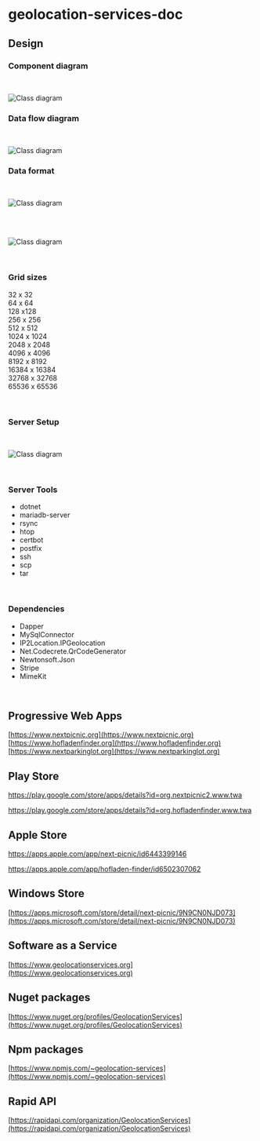 # geolocation-services-doc

## Design

### Component diagram

<br>

![Class diagram](_images/architecture-component-diagram.drawio.svg)

### Data flow diagram

<br>

![Class diagram](_images/architecture-data-flow.drawio.svg)

### Data format

<br>

![Class diagram](_images/architecture-data-format.drawio.svg)

<br>
<br>

![Class diagram](_images/architecture-quad-tree.drawio.svg)

<br>

### Grid sizes

32 x 32<br>
64 x 64<br>
128 x128<br>
256 x 256<br>
512 x 512<br>
1024 x 1024<br>
2048 x 2048<br>
4096 x 4096<br>
8192 x 8192<br>
16384 x 16384<br>
32768 x 32768<br>
65536 x 65536

<br>

### Server Setup

<br>

![Class diagram](_images/architecture-server-setup.drawio.svg)

<br>

### Server Tools

- dotnet
- mariadb-server
- rsync
- htop
- certbot
- postfix
- ssh
- scp
- tar

<br>

### Dependencies

- Dapper
- MySqlConnector
- IP2Location.IPGeolocation
- Net.Codecrete.QrCodeGenerator
- Newtonsoft.Json
- Stripe
- MimeKit

<br>

## Progressive Web Apps

[https://www.nextpicnic.org](https://www.nextpicnic.org)  
[https://www.hofladenfinder.org](https://www.hofladenfinder.org)  
[https://www.nextparkinglot.org](https://www.nextparkinglot.org)

## Play Store

https://play.google.com/store/apps/details?id=org.nextpicnic2.www.twa

https://play.google.com/store/apps/details?id=org.hofladenfinder.www.twa

## Apple Store

https://apps.apple.com/app/next-picnic/id6443399146

https://apps.apple.com/app/hofladen-finder/id6502307062

## Windows Store

[https://apps.microsoft.com/store/detail/next-picnic/9N9CN0NJD073](https://apps.microsoft.com/store/detail/next-picnic/9N9CN0NJD073)

## Software as a Service

[https://www.geolocationservices.org](https://www.geolocationservices.org)

## Nuget packages

[https://www.nuget.org/profiles/GeolocationServices](https://www.nuget.org/profiles/GeolocationServices)

## Npm packages

[https://www.npmjs.com/~geolocation-services](https://www.npmjs.com/~geolocation-services)

## Rapid API

[https://rapidapi.com/organization/GeolocationServices](https://rapidapi.com/organization/GeolocationServices)
